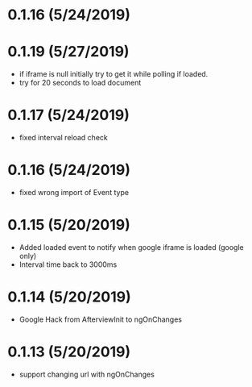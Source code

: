 # 0.1.16 (5/24/2019)
# 0.1.19 (5/27/2019)
* if iframe is null initially try to get it while polling if loaded.
* try for 20 seconds to load document

# 0.1.17 (5/24/2019)
* fixed interval reload check

# 0.1.16 (5/24/2019)
* fixed wrong import of Event type

# 0.1.15 (5/20/2019)
* Added loaded event to notify when google iframe is loaded (google only)
* Interval time back to 3000ms

# 0.1.14 (5/20/2019)
* Google Hack from AfterviewInit to ngOnChanges

# 0.1.13 (5/20/2019)
* support changing url with ngOnChanges